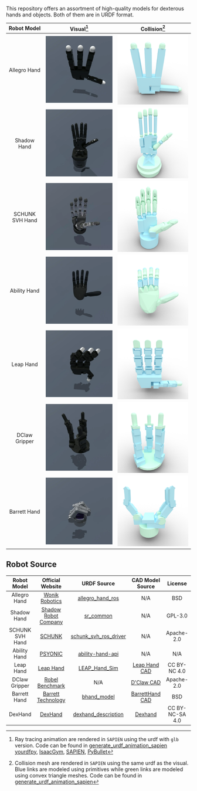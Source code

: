 This repository offers an assortment of high-quality models for dexterous hands and objects. Both of them are in URDF
format.

|   Robot Model   |                                                  Visual[^1]                                                  |                                                    Collision[^2]                                                    | 
|:---------------:|:------------------------------------------------------------------------------------------------------------:|:-------------------------------------------------------------------------------------------------------------------:|
|  Allegro Hand   | [<img src="doc/gallery/allegro_rt.webp" width="400">](robots/hands/allegro_hand/allegro_hand_right_glb.urdf) | [<img src="doc/gallery/allegro-collision.png" width="400">](robots/hands/allegro_hand/allegro_hand_right_glb.urdf)  |
|   Shadow Hand   |  [<img src="doc/gallery/shadow_rt.webp" width="400">](robots/hands/shadow_hand/shadow_hand_right_glb.urdf)   |   [<img src="doc/gallery/shadow-collision.png" width="400">](robots/hands/shadow_hand/shadow_hand_right_glb.urdf)   |
| SCHUNK SVH Hand |  [<img src="doc/gallery/svh_rt.webp" width="400">](robots/hands/schunk_hand/schunk_svh_hand_right_glb.urdf)  | [<img src="doc/gallery/schunk-collision.png" width="400">](robots/hands/schunk_hand/schunk_svh_hand_right_glb.urdf) |
|  Ability Hand   | [<img src="doc/gallery/ability_rt.webp" width="400">](robots/hands/ability_hand/ability_hand_right_glb.urdf) | [<img src="doc/gallery/ability-collision.png" width="400">](robots/hands/ability_hand/ability_hand_right_glb.urdf)  |
|    Leap Hand    |     [<img src="doc/gallery/leap_rt.webp" width="400">](robots/hands/leap_hand/leap_hand_right_glb.urdf)      |      [<img src="doc/gallery/leap-collision.png" width="400">](robots/hands/leap_hand/leap_hand_right_glb.urdf)      |
|  DClaw Gripper  |    [<img src="doc/gallery/dclaw_rt.webp" width="400">](robots/hands/dclaw_gripper/dclaw_gripper_glb.urdf)    |    [<img src="doc/gallery/dclaw-collision.png" width="400">](robots/hands/dclaw_gripper/dclaw_gripper_glb.urdf)     |
|  Barrett Hand   |     [<img src="doc/gallery/bhand_rt.webp" width="400">](robots/hands/barrett_hand/bhand_model_glb.urdf)      |     [<img src="doc/gallery/barrett-collision.png" width="400">](robots/hands/barrett_hand/bhand_model_glb.urdf)     |

[^1]: Ray tracing animation are rendered in `SAPIEN` using the urdf with `glb` version. Code can be found
in [generate_urdf_animation_sapien](tools/generate_urdf_animation_sapien.py)
[yourdfpy](https://github.com/clemense/yourdfpy),
[IsaacGym](https://developer.nvidia.com/isaac-gym),
[SAPIEN](https://sapien.ucsd.edu/),
[PyBullet](https://pybullet.org/wordpress/)
[^2]: Collision mesh are rendered in `SAPIEN` using the same urdf as the visual. Blue links are modeled using primitives
while green links are modeled using convex triangle meshes. Code can be found
in [generate_urdf_animation_sapien](tools/generate_urdf_collision_figure_sapien.py)

## Robot Source

|   Robot Model   |                          Official Website                           |                                                 URDF Source                                                 |                                    CAD Model Source                                    |     License     |
|:---------------:|:-------------------------------------------------------------------:|:-----------------------------------------------------------------------------------------------------------:|:--------------------------------------------------------------------------------------:|:---------------:|
|  Allegro Hand   | [Wonik Robotics](https://www.wonikrobotics.com/research-robot-hand) | [allegro_hand_ros](https://github.com/simlabrobotics/allegro_hand_ros/tree/master/allegro_hand_description) |                                          N/A                                           |       BSD       |
|   Shadow Hand   |        [Shadow Robot Company](https://www.shadowrobot.com/)         |                           [sr_common](https://github.com/shadow-robot/sr_common)                            |                                          N/A                                           |     GPL-3.0     |
| SCHUNK SVH Hand |                 [SCHUNK](https://schunk.com/us/en)                  |             [schunk_svh_ros_driver](https://github.com/SCHUNK-GmbH-Co-KG/schunk_svh_ros_driver)             |                                          N/A                                           |   Apache-2.0    |
|  Ability Hand   |                 [PSYONIC](https://www.psyonic.io/)                  |                     [ability-hand-api](https://github.com/psyonicinc/ability-hand-api)                      |                                          N/A                                           |       N/A       |
|    Leap Hand    |                  [Leap Hand](http://leaphand.com)                   |          [LEAP_Hand_Sim](https://github.com/leap-hand/LEAP_Hand_Sim/tree/master/assets/leap_hand)           |                     [Leap Hand CAD](http://leaphand.com/assembly)                      |  CC BY-NC 4.0   |
|  DClaw Gripper  |     [Robel Benchmark](https://github.com/google-research/robel)     |                                                     N/A                                                     | [D'Claw CAD](https://drive.google.com/drive/folders/1H1xN5BU03-eXjuEyIL_iJ_4XzrdDSnlM) |   Apache-2.0    |
|  Barrett Hand   |  [Barrett Technology](http://barrett.com/robot/products-hand.html)  |                        [bhand_model](https://github.com/jhu-lcsr-attic/bhand_model)                         |    [BarrettHand CAD](https://github.com/jhu-lcsr-attic/bhand_model/tree/master/cad)    |       BSD       |
|     DexHand     |                 [DexHand](https://www.dexhand.org/)                 |  [dexhand_description ](https://github.com/iotdesignshop/dexhand_description/blob/main/urdf/dexhand.urdf)   |               [Dexhand](https://github.com/TheRobotStudio/V1.0-Dexhand)                | CC BY-NC-SA 4.0 |
